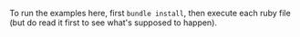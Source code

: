 To run the examples here, first `bundle install`, then execute each
ruby file (but do read it first to see what's supposed to happen).
